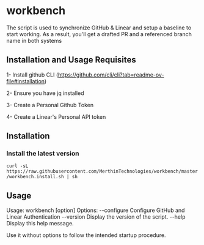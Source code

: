 # workbench

The script  is used to synchronize GitHub & Linear and setup a baseline to start working.
As a result, you'll get a drafted PR and a referenced branch name in both systems

## Installation and Usage Requisites

1- Install github CLI  (https://github.com/cli/cli?tab=readme-ov-file#installation)

2- Ensure you have jq installed 

3- Create a Personal Github Token

4- Create a Linear's Personal API token

## Installation
### Install the latest version
`curl -sL https://raw.githubusercontent.com/MerthinTechnologies/workbench/master/workbench.install.sh | sh`

## Usage
Usage: workbench [option]
Options:
  --configure   Configure GitHub and Linear Authentication
  --version     Display the version of the script.
  --help        Display this help message.

Use it without options to follow the intended startup procedure.
